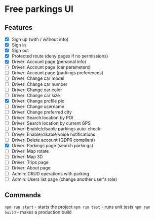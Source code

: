 # Free parkings UI

## Features
- [X] Sign up (with / without info)
- [X] Sign in
- [X] Sign out
- [X] Protected route (deny pages if no permissions)
- [X] Driver: Account page (personal info)
- [ ] Driver: Account page (car parameters)
- [ ] Driver: Account page (parkings preferences)
- [ ] Driver: Change car model
- [ ] Driver: Change car number
- [ ] Driver: Change car color
- [ ] Driver: Change car size
- [X] Driver: Change profile pic
- [ ] Driver: Change username
- [ ] Driver: Change preferred city
- [ ] Driver: Search location by POI
- [ ] Driver: Search location by current GPS
- [ ] Driver: Enable/disable parkings auto-check
- [ ] Driver: Enable/disable voice notifications
- [ ] Driver: Delete account (GDPR compliant)
- [X] Driver: Parkings page (search parkings)
- [ ] Driver: Map rotate
- [ ] Driver: Map 3D
- [ ] Driver: Trips page
- [ ] Driver: About page
- [ ] Admin: CRUD operations with parking
- [ ] Admin: Users list page (change another user's role)

## Commands
`npm run start` - starts the project
`npm run test` - runs unit tests
`npm run build` - makes a production build
